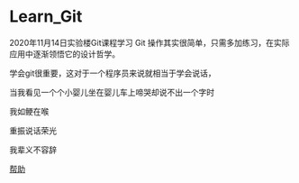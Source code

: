 # Learn_Git
2020年11月14日实验楼Git课程学习
Git 操作其实很简单，只需多加练习，在实际应用中逐渐领悟它的设计哲学。

学会git很重要，这对于一个程序员来说就相当于学会说话，

当我看见一个个小婴儿坐在婴儿车上啼哭却说不出一个字时

我如鲠在喉

重振说话荣光

我辈义不容辞

[帮助](https://docs.github.com/en "GitHub帮助")
